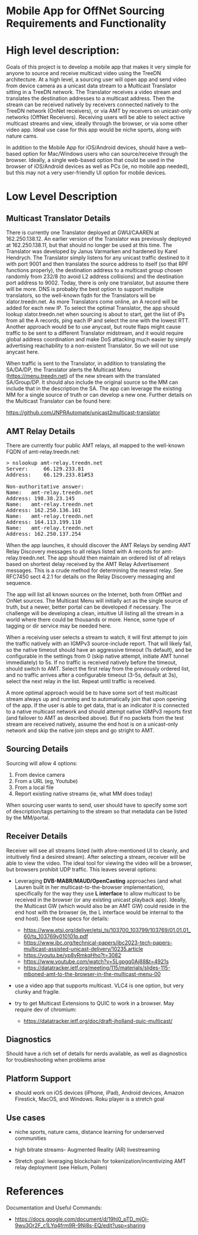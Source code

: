 # Mobile App for OffNet Sourcing Requirements and Functionality

# High level description:

Goals of this project is to develop a mobile app that makes it very simple for anyone to source and receive multicast video using the TreeDN architecture. At a high level, a sourcing user will open app and send video from device camera as a unicast data stream to a Multicast Translator sitting in a TreeDN network. The Translator receives a video stream and translates the destination addresses to a multicast address. Then the stream can be received natively by receivers connected natively to the TreeDN network (OnNet receivers), or via AMT by receivers on unicast-only networks (OffNet Receivers). Receiving users will be able to select active multicast streams and view, ideally through the browser, or via some other video app. Ideal use case for this app would be niche sports, along with nature cams.

In addition to the Mobile App for iOS/Android devices, should have a web-based option for Mac/Windows users who can source/receive through the browser.  Ideally, a single web-based option that could be used in the browser of iOS/Android devices as well as PCs (ie, no mobile app needed), but this may not a very user-friendly UI option for mobile devices.

# Low Level Description

## Multicast Translator Details

There is currently one Translator deployed at GWU/CAAREN at 162.250.138.12. An earlier version of the Translator was previously deployed at 162.250.138.11, but that should no longer be used at this time. The Translator was developed by Janus Varmarken and hardened by Karel Hendrych. The Translator simply listens for any unicast traffic destined to it with port 9001 and then translates the source address to itself (so that RPF functions properly), the destination address to a multicast group chosen randomly from 232/8 (to avoid L2 address collisions) and the destination port address to 9002. Today, there is only one translator, but assume there will be more. DNS is probably the best option to support multiple translators, so the well-known fqdn for the Translators will be xlator.treedn.net. As more Translators come online, an A record will be added for each new IP. To select the optimal Translator, the app should lookup xlator.treedn.net when sourcing is about to start, get the list of IPs from all the A records, ping each IP and select the one with the lowest RTT. Another approach would be to use anycast, but route flaps might cause traffic to be sent to a different Translator midstream, and it would require global address coordination and make DoS attacking much easier by simply advertising reachability to a non-existent Translator. So we will not use anycast here.

When traffic is sent to the Translator, in addition to translating the SA/DA/DP, the Translator alerts the Multicast Menu (https://menu.treedn.net) of the new stream with the translated SA/Group/DP. It should also include the original source so the MM can include that in the description the SA. The app can leverage the existing MM for a single source of truth or can develop a new one. Further details on the Multicast Translator can be found here:

https://github.com/JNPRAutomate/unicast2multicast-translator

## AMT Relay Details

There are currently four public AMT relays, all mapped to the well-known FQDN of amt-relay.treedn.net:

<pre>
> nslookup amt-relay.treedn.net
Server:		66.129.233.81
Address:	66.129.233.81#53

Non-authoritative answer:
Name:	amt-relay.treedn.net
Address: 198.38.23.145
Name:	amt-relay.treedn.net
Address: 162.250.136.101
Name:	amt-relay.treedn.net
Address: 164.113.199.110
Name:	amt-relay.treedn.net
Address: 162.250.137.254
</pre>

When the app launches, it should discover the AMT Relays by sending AMT Relay Discovery messages to all relays listed with A records for amt-relay.treedn.net. The app should then maintain an ordered list of all relays based on shortest delay received by the AMT Relay Advertisement messages. This is a crude method for determining the nearest relay. See RFC7450 sect 4.2.1 for details on the Relay Discovery messaging and sequence.

The app will list all known sources on the Internet, both from OffNet and OnNet sources. The Multicast Menu will initially act as the single source of truth, but a newer, better portal can be developed if necessary. The challenge will be developing a clean, intuitive UI listing all the stream in a world where there could be thousands or more. Hence, some type of tagging or dir service may be needed here.

When a receiving user selects a stream to watch, it will first attempt to join the traffic natively with an IGMPv3 source-include report. That will likely fail, so the native timeout should have an aggressive timeout (1s default), and be configurable in the settings from 0 (skip native attempt, initiate AMT tunnel immediately) to 5s. If no traffic is received natively before the timeout, should switch to AMT. Select the first relay from the previously ordered list, and no traffic arrives after a configurable timeout (3-5s, default at 3s), select the next relay in the list. Repeat until traffic is received.

A more optimal approach would be to have some sort of test multicast stream always up and running and to automatically join that upon opening of the app.  If the user is able to get data, that is an indicator it is connected to a native multicast network and should attempt native IGMPv3 reports first (and failover to AMT as described above).  But if no packets from the test stream are received natively, assume the end host is on a unicast-only network and skip the native join steps and go stright to AMT.

## Sourcing Details

Sourcing will allow 4 options:
1. From device camera
2. From a URL (eg, Youtube)
3. From a local file
4. Report existing native streams (ie, what MM does today)

When sourcing user wants to send, user should have to specify some sort of description/tags pertaining to the stream so that metadata can be listed by the MM/portal.

## Receiver Details

Receiver will see all streams listed (with afore-mentioned UI to cleanly, and intuitively find a desired stream). After selecting a stream, receiver will be able to view the video. The ideal tool for viewing the video will be a browser, but browsers prohibit UDP traffic. This leaves several options:

* Leveraging **DVB-MABR/MAUD/OpenCasting** approaches (and what Lauren built in her multicast-to-the-browser implementation), specifically for the way they use **L interface** to allow multicast to be received in the browser (or any existing unicast playback app). Ideally, the Multicast GW (which would also be an AMT GW) could reside in the end host with the browser (ie, the L interface would be internal to the end host).  See those specs for details: 
  * https://www.etsi.org/deliver/etsi_ts/103700_103799/103769/01.01.01_60/ts_103769v010101p.pdf 
  * https://www.ibc.org/technical-papers/ibc2023-tech-papers-multicast-assisted-unicast-delivery/10235.article
  * https://youtu.be/yp8vRmkqHho?t=3082
  * https://www.youtube.com/watch?v=5Lgpgq0Aj88&t=4921s 
  * https://datatracker.ietf.org/meeting/115/materials/slides-115-mboned-amt-to-the-browser-in-the-multicast-menu-00

* use a video app that supports multicast. VLC4 is one option, but very clunky and fragile.  

* try to get Multicast Extensions to QUIC to work in a browser. May require dev of chromium:
  * https://datatracker.ietf.org/doc/draft-jholland-quic-multicast/

## Diagnostics

Should have a rich set of details for nerds available, as well as diagnostics for troubleshooting when problems arise

## Platform Support

* should work on iOS devices (iPhone, iPad), Android devices, Amazon Firestick, MacOS, and Windows. Roku player is a stretch goal

## Use cases

* niche sports, nature cams, distance learning for underserved communities

* high bitrate streams- Augmented Reality (AR) livestreaming

* Stretch goal: leveraging blockchain for tokenization/incentivizing AMT relay deployment (see Helium, Pollen)

# References

Documentation and Useful Commands:
* https://docs.google.com/document/d/19hl0_pTD_mjOj-9wu3Or2F_c1LYq4frm9R-9Nj8s-EQ/edit?usp=sharing
